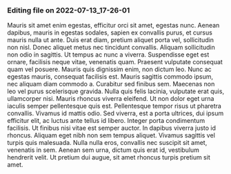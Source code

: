 

### Editing file on 2022-07-13_17-26-01

Mauris sit amet enim egestas, efficitur orci sit amet, egestas nunc. Aenean dapibus, mauris in egestas sodales, sapien ex convallis purus, et cursus mauris nulla ut ante. Duis erat diam, pretium aliquet porta vel, sollicitudin non nisl. Donec aliquet metus nec tincidunt convallis. Aliquam sollicitudin non odio in sagittis. Ut tempus ac nunc a viverra. Suspendisse eget est ornare, facilisis neque vitae, venenatis quam. Praesent vulputate consequat quam vel posuere. Mauris quis dignissim enim, non dictum leo. Nunc ac egestas mauris, consequat facilisis est. Mauris sagittis commodo ipsum, nec aliquam diam commodo a.
Curabitur sed finibus sem. Maecenas non leo vel purus scelerisque gravida. Nulla quis felis lacinia, vulputate erat quis, ullamcorper nisi. Mauris rhoncus viverra eleifend. Ut non dolor eget urna iaculis semper pellentesque quis est. Pellentesque tempor risus ut pharetra convallis. Vivamus id mattis odio. Sed viverra, est a porta ultrices, dui ipsum efficitur elit, ac luctus ante tellus id libero. Integer porta condimentum facilisis. Ut finibus nisi vitae est semper auctor. In dapibus viverra justo id rhoncus. Aliquam eget nibh non sem tempus aliquet. Vivamus sagittis vel turpis quis malesuada. Nulla nulla eros, convallis nec suscipit sit amet, venenatis in sem. Aenean sem urna, dictum quis erat id, vestibulum hendrerit velit. Ut pretium dui augue, sit amet rhoncus turpis pretium sit amet.


